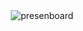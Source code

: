 <div align="center">
  <img width="" alt="presenboard" src="https://user-images.githubusercontent.com/59218001/77263667-3110a200-6cdc-11ea-9307-a73b2cc6a4f3.png">
</div>
